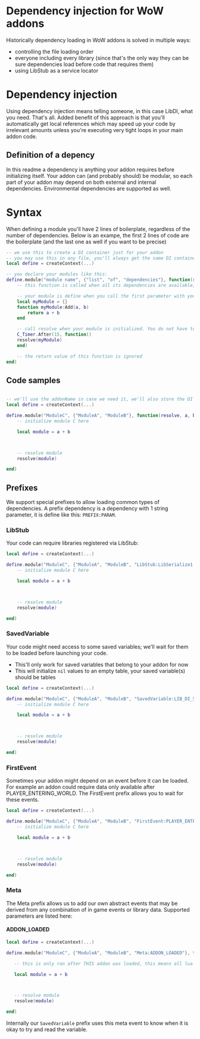 # Dependency injection for WoW addons

Historically dependency loading in WoW addons is solved in multiple ways:
- controlling the file loading order
- everyone including every library (since that's the only way they can be sure dependencies load before code that requires them)
- using LibStub as a service locator

# Dependency injection

Using dependency injection means telling someone, in this case LibDI, what you need. That's all.
Added benefit of this approach is that you'll automatically get local references which may speed up your code by irrelevant amounts unless you're executing very tight loops in your main addon code.

## Definition of a depency

In this readme a dependency is anything your addon requires before initializing itself. Your addon can (and probably should) be modular, so each part of your addon may depend on both external and internal dependencies. Environmental dependencies are supported as well.

# Syntax

When defining a module you'll have 2 lines of boilerplate, regardless of the number of dependencies.
Below is an exampe, the first 2 lines of code are the boilerplate (and the last one as well if you want to be precise)
```lua
-- we use this to create a DI container just for your addon
-- you may use this in any file, you'll always get the same DI container
local define = createContext(...)

-- you declare your modules like this:
define.module("module name", {"list", "of", "dependencies"}, function(resolve, list, of, dependencies)
    -- this function is called when all its dependencies are available, these dependencies are passed as parameters so you have them immediately available as local variable!

    -- your module is define when you call the first parameter with your module as an argument. Your module should probably be a table, but any non-nil value is allowed
    local myModule = {}
    function myModule:Add(a, b)
        return a + b
    end

    -- call resolve when your module is initialized. You do not have to do this immediately, you could wait for events or put a delay on it if you want to.
    C_Timer.After(15, function()
    resolve(myModule)
    end)

    -- the return value of this function is ignored
end)


```

## Code samples

```lua

-- we'll use the addonName in case we need it, we'll also store the DI container in your addon's table under the key _diContainer
local define = createContext(...)

define.module("ModuleC", {"ModuleA", "ModuleB"}, function(resolve, a, b)
    -- initialize module C here

    local module = a + b



    -- resolve module
    resolve(module)

end)
```

## Prefixes

We support special prefixes to allow loading common types of dependencies. A prefix dependency is a dependency with 1 string parameter, it is define like this: `PREFIX:PARAM`.

### LibStub

Your code can require libraries registered via LibStub:
```lua
local define = createContext(...)

define.module("ModuleC", {"ModuleA", "ModuleB", "LibStub:LibSerialize1.0"}, function(resolve, a, b, libSerialize)
    -- initialize module C here

    local module = a + b



    -- resolve module
    resolve(module)

end)

```

### SavedVariable

Your code might need access to some saved variables; we'll wait for them to be loaded before launching your code.
- This'll only work for saved variables that belong to your addon for now
- This will initialize `nil` values to an empty table, your saved variable(s) should be tables

```lua
local define = createContext(...)

define.module("ModuleC", {"ModuleA", "ModuleB", "SavedVariable:LIB_DI_SAVED_VAR"}, function(resolve, a, b, savedVariable)
    -- initialize module C here

    local module = a + b



    -- resolve module
    resolve(module)

end)

```

### FirstEvent

Sometimes your addon might depend on an event before it can be loaded. For example an addon could require data only available after PLAYER_ENTERING_WORLD.
The FirstEvent prefix allows you to wait for these events.

```lua
local define = createContext(...)

define.module("ModuleC", {"ModuleA", "ModuleB", "FirstEvent:PLAYER_ENTERING_WORLD"}, function(resolve, a, b, savedVariable)
    -- initialize module C here

    local module = a + b



    -- resolve module
    resolve(module)

end)
```
### Meta

The Meta prefix allows us to add our own abstract events that may be derived from any combination of in game events or library data.
Supported parameters are listed here:

#### ADDON_LOADED

 ```lua
local define = createContext(...)

define.module("ModuleC", {"ModuleA", "ModuleB", "Meta:ADDON_LOADED"}, function(resolve, a, b, _)

    -- this is only ran after THIS addon was loaded, this means all lua was parsed and your saved variables are available

    local module = a + b



    -- resolve module
    resolve(module)

end)
```

Internally our `SavedVariable` prefix uses this meta event to know when it is okay to try and read the variable.

